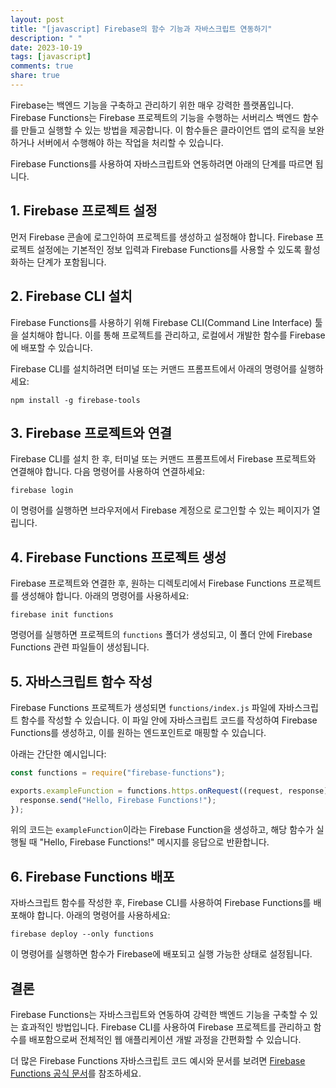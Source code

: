 ```yaml
---
layout: post
title: "[javascript] Firebase의 함수 기능과 자바스크립트 연동하기"
description: " "
date: 2023-10-19
tags: [javascript]
comments: true
share: true
---
```


Firebase는 백엔드 기능을 구축하고 관리하기 위한 매우 강력한 플랫폼입니다. Firebase Functions는 Firebase 프로젝트의 기능을 수행하는 서버리스 백엔드 함수를 만들고 실행할 수 있는 방법을 제공합니다. 이 함수들은 클라이언트 앱의 로직을 보완하거나 서버에서 수행해야 하는 작업을 처리할 수 있습니다.

Firebase Functions를 사용하여 자바스크립트와 연동하려면 아래의 단계를 따르면 됩니다.

## 1. Firebase 프로젝트 설정

먼저 Firebase 콘솔에 로그인하여 프로젝트를 생성하고 설정해야 합니다. Firebase 프로젝트 설정에는 기본적인 정보 입력과 Firebase Functions를 사용할 수 있도록 활성화하는 단계가 포함됩니다.

## 2. Firebase CLI 설치

Firebase Functions를 사용하기 위해 Firebase CLI(Command Line Interface) 툴을 설치해야 합니다. 이를 통해 프로젝트를 관리하고, 로컬에서 개발한 함수를 Firebase에 배포할 수 있습니다.

Firebase CLI를 설치하려면 터미널 또는 커맨드 프롬프트에서 아래의 명령어를 실행하세요:

```
npm install -g firebase-tools
```

## 3. Firebase 프로젝트와 연결

Firebase CLI를 설치 한 후, 터미널 또는 커맨드 프롬프트에서 Firebase 프로젝트와 연결해야 합니다. 다음 명령어를 사용하여 연결하세요:

```
firebase login
```

이 명령어를 실행하면 브라우저에서 Firebase 계정으로 로그인할 수 있는 페이지가 열립니다.

## 4. Firebase Functions 프로젝트 생성

Firebase 프로젝트와 연결한 후, 원하는 디렉토리에서 Firebase Functions 프로젝트를 생성해야 합니다. 아래의 명령어를 사용하세요:

```
firebase init functions
```

명령어를 실행하면 프로젝트의 `functions` 폴더가 생성되고, 이 폴더 안에 Firebase Functions 관련 파일들이 생성됩니다.

## 5. 자바스크립트 함수 작성

Firebase Functions 프로젝트가 생성되면 `functions/index.js` 파일에 자바스크립트 함수를 작성할 수 있습니다. 이 파일 안에 자바스크립트 코드를 작성하여 Firebase Functions를 생성하고, 이를 원하는 엔드포인트로 매핑할 수 있습니다.

아래는 간단한 예시입니다:

```javascript
const functions = require("firebase-functions");

exports.exampleFunction = functions.https.onRequest((request, response) => {
  response.send("Hello, Firebase Functions!");
});
```

위의 코드는 `exampleFunction`이라는 Firebase Function을 생성하고, 해당 함수가 실행될 때 "Hello, Firebase Functions!" 메시지를 응답으로 반환합니다.

## 6. Firebase Functions 배포

자바스크립트 함수를 작성한 후, Firebase CLI를 사용하여 Firebase Functions를 배포해야 합니다. 아래의 명령어를 사용하세요:

```
firebase deploy --only functions
```

이 명령어를 실행하면 함수가 Firebase에 배포되고 실행 가능한 상태로 설정됩니다.

## 결론

Firebase Functions는 자바스크립트와 연동하여 강력한 백엔드 기능을 구축할 수 있는 효과적인 방법입니다. Firebase CLI를 사용하여 Firebase 프로젝트를 관리하고 함수를 배포함으로써 전체적인 웹 애플리케이션 개발 과정을 간편화할 수 있습니다.

더 많은 Firebase Functions 자바스크립트 코드 예시와 문서를 보려면 [Firebase Functions 공식 문서](https://firebase.google.com/docs/functions/)를 참조하세요.